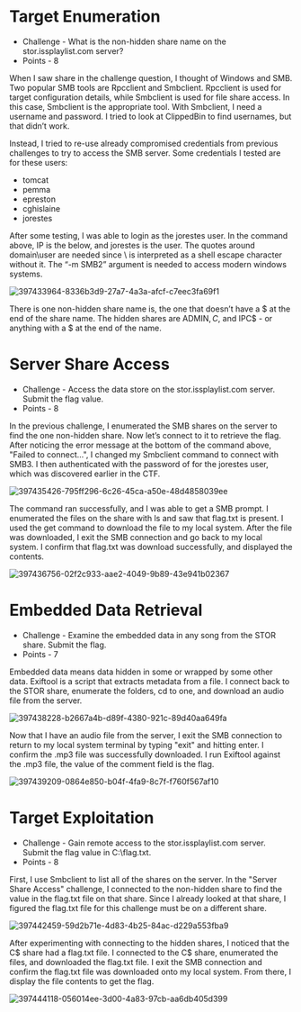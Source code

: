 # Target Enumeration

* Challenge - What is the non-hidden share name on the stor.issplaylist.com server?
* Points - 8 

When I saw share in the challenge question, I thought of Windows and SMB. Two popular SMB tools are Rpcclient and Smbclient. Rpcclient is used for target configuration details, while Smbclient is used for file share access. In this case, Smbclient is the appropriate tool. With Smbclient, I need a username and password. I tried to look at ClippedBin to find usernames, but that didn’t work.

Instead, I tried to re-use already compromised credentials from previous challenges to try to access the SMB server. Some credentials I tested are for these users:
* tomcat
* pemma
* epreston
* cghislaine
* jorestes

After some testing, I was able to login as the jorestes user. In the command above, IP is the below, and jorestes is the user. The quotes around domain\user are needed since \ is interpreted as a shell escape character without it. The “-m SMB2” argument is needed to access modern windows systems.

![397433964-8336b3d9-27a7-4a3a-afcf-c7eec3fa69f1](https://github.com/user-attachments/assets/e15507ab-b38c-4ba4-87e0-ed224cb6e14e)

 There is one non-hidden share name is, the one that doesn’t have a $ at the end of the share name. The hidden shares are ADMIN$, C$, and IPC$ - or anything with a $ at the end of the name.


# Server Share Access

* Challenge - Access the data store on the stor.issplaylist.com server. Submit the flag value.
* Points - 8

In the previous challenge, I enumerated the SMB shares on the server to find the one non-hidden share. Now let’s connect to it to retrieve the flag. After noticing the error message at the bottom of the command above, "Failed to connect...", I changed my Smbclient command to connect with SMB3. I then authenticated with the password of for the jorestes user, which was discovered earlier in the CTF.  

![397435426-795ff296-6c26-45ca-a50e-48d4858039ee](https://github.com/user-attachments/assets/7289d71c-1352-4969-9fad-f5b793ecff28)

The command ran successfully, and I was able to get a SMB prompt. I enumerated the files on the share with ls and saw that flag.txt is present. I used the get command to download the file to my local system. After the file was downloaded, I exit the SMB connection and go back to my local system. I confirm that flag.txt was download successfully, and displayed the contents. 

![397436756-02f2c933-aae2-4049-9b89-43e941b02367](https://github.com/user-attachments/assets/a54fec73-0d56-4898-ae49-e099b7e4fc2d)


# Embedded Data Retrieval

* Challenge - Examine the embedded data in any song from the STOR share. Submit the flag.
* Points - 7

Embedded data means data hidden in some or wrapped by some other data. Exiftool is a script that extracts metadata from a file. I connect back to the STOR share, enumerate the folders, cd to one, and download an audio file from the server.

![397438228-b2667a4b-d89f-4380-921c-89d40aa649fa](https://github.com/user-attachments/assets/d6d8e50f-a6a1-499d-98ee-d49ef6ac7028)

Now that I have an audio file from the server, I exit the SMB connection to return to my local system terminal by typing "exit" and hitting enter. I confirm the .mp3 file was successfully downloaded. I run Exiftool against the .mp3 file, the value of the comment field is the flag. 

![397439209-0864e850-b04f-4fa9-8c7f-f760f567af10](https://github.com/user-attachments/assets/bb0f46d7-9ca3-4e03-8756-b0162780ffa9)


# Target Exploitation

* Challenge - Gain remote access to the stor.issplaylist.com server. Submit the flag value in C:\flag.txt.
* Points - 8

First, I use Smbclient to list all of the shares on the server. In the "Server Share Access" challenge, I connected to the non-hidden share to find the value in the flag.txt file on that share. Since I already looked at that share, I figured the flag.txt file for this challenge must be on a different share. 

![397442459-59d2b71e-4d83-4b25-84ac-d229a553fba9](https://github.com/user-attachments/assets/288747dd-0d84-4152-bbd8-9f7439753f93)

After experimenting with connecting to the hidden shares, I noticed that the C$ share had a flag.txt file. I connected to the C$ share, enumerated the files, and downloaded the flag.txt file. I exit the SMB connection and confirm the flag.txt file was downloaded onto my local system. From there, I display the file contents to get the flag. 

![397444118-056014ee-3d00-4a83-97cb-aa6db405d399](https://github.com/user-attachments/assets/866157e2-3224-4825-81fd-b566a23f718c)

